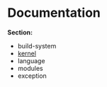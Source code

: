 ﻿# Documentation

**Section:**

-  build-system
 - [kernel](https://github.com/svec1/bweas/blob/main/docs/en/kernel.md)
-  language
-  modules
-  exception
